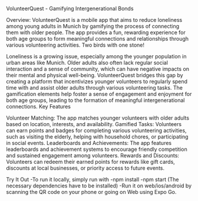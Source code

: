 VolunteerQuest - Gamifying Intergenerational Bonds

Overview:
VolunteerQuest is a mobile app that aims to reduce loneliness among young adults in Munich by gamifying the process of connecting them with older people. The app provides a fun, rewarding experience for both age groups to form meaningful connections and relationships through various volunteering activities.
Two birds with one stone!

Loneliness is a growing issue, especially among the younger population in urban areas like Munich. Older adults also often lack regular social interaction and a sense of community, which can have negative impacts on their mental and physical well-being. VolunteerQuest bridges this gap by creating a platform that incentivizes younger volunteers to regularly spend time with and assist older adults through various volunteering tasks. The gamification elements help foster a sense of engagement and enjoyment for both age groups, leading to the formation of meaningful intergenerational connections.
Key Features

Volunteer Matching: The app matches younger volunteers with older adults based on location, interests, and availability.
Gamified Tasks: Volunteers can earn points and badges for completing various volunteering activities, such as visiting the elderly, helping with household chores, or participating in social events.
Leaderboards and Achievements: The app features leaderboards and achievement systems to encourage friendly competition and sustained engagement among volunteers.
Rewards and Discounts: Volunteers can redeem their earned points for rewards like gift cards, discounts at local businesses, or priority access to future events.


Try It Out
-To run it locally, simply run with -npm install -npm start (The necessary dependencies have to be installed)
-Run it on web/ios/android by scanning the QR code on your phone or going on Web using Expo Go.
